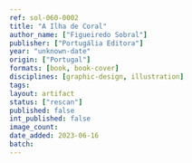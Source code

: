 ```yaml
---
ref: sol-060-0002
title: "A Ilha de Coral"
author_name: ["Figueiredo Sobral"]
publisher: ["Portugália Editora"]
year: "unknown-date"
origin: ["Portugal"]
formats: [book, book-cover]
disciplines: [graphic-design, illustration]
tags:
layout: artifact
status: ["rescan"]
published: false
int_published: false
image_count:
date_added: 2023-06-16
batch:
---
```

